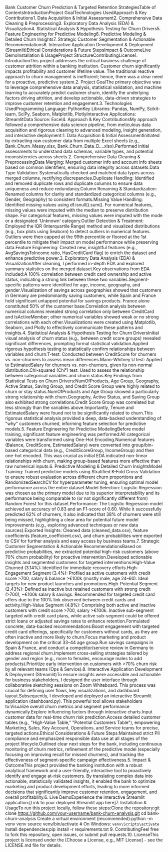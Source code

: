 Bank Customer Churn Prediction & Targeted Retention StrategiesTable of ContentsIntroductionProject GoalTechnologies UsedApproach & Key Contributions1. Data Acquisition & Initial Assessment2. Comprehensive Data Cleaning & Preprocessing3. Exploratory Data Analysis (EDA) & Visualization4. Statistical Analysis & Hypothesis Testing for Churn Drivers5. Feature Engineering for Predictive Modeling6. Predictive Modeling & Detailed Churn Insights7. Strategic Customer Segmentation & Actionable Recommendations8. Interactive Application Development & Deployment (Streamlit)Ethical Considerations & Future StepsImpact & OutcomeLive DemoInstallation & UsageProject StructureContributingLicense1. IntroductionThis project addresses the critical business challenge of customer attrition within a banking institution. Customer churn significantly impacts profitability and customer lifetime value. The traditional reactive approach to churn management is inefficient; hence, there was a clear need for a proactive, predictive system.2. Project GoalThe primary objective was to leverage comprehensive data analysis, statistical validation, and machine learning to accurately predict customer churn, identify the underlying factors driving attrition, and develop actionable, data-driven strategies to improve customer retention and engagement.3. Technologies UsedProgramming Language: PythonKey Libraries: Pandas, NumPy, Scikit-learn, SciPy, Seaborn, Matplotlib, PlotlyInteractive Applications: StreamlitData Source: Excel4. Approach & Key ContributionsMy approach followed a comprehensive data science pipeline, from meticulous data acquisition and rigorous cleaning to advanced modeling, insight generation, and interactive deployment:1. Data Acquisition & Initial AssessmentInitiated by extracting raw customer data from multiple Excel sheets (e.g., Bank_Churn_Messy.xlsx, Bank_Churn_Data_D....xlsx).Performed initial assessments to understand data schemas, variable types, and potential inconsistencies across sheets.2. Comprehensive Data Cleaning & PreprocessingData Merging: Merged customer info and account info sheets based on common identifiers, ensuring data integrity across datasets.Data Type Validation: Systematically checked and matched data types across merged columns, rectifying discrepancies.Duplicate Handling: Identified and removed duplicate rows and duplicate columns to ensure data uniqueness and reduce redundancy.Column Renaming & Standardization: Renamed columns for clarity and standardized categorical columns (e.g., Gender, Geography) to consistent formats.Missing Value Handling: Identified missing values using df.isnull().sum(). For numerical features, missing values were imputed with the median to preserve distribution shape. For categorical features, missing values were imputed with the mode or a designated 'Unknown' category.Outlier Detection & Treatment: Employed the IQR (Interquartile Range) method and visualized distributions (e.g., box plots using Seaborn) to detect outliers in numerical features. Outliers were then capped at the 99th percentile or floored at the 1st percentile to mitigate their impact on model performance while preserving data.Feature Engineering: Created new, insightful features (e.g., AvgSavingsToIncome ratio, HasCreditCard flag) to enrich the dataset and enhance predictive power.3. Exploratory Data Analysis (EDA) & VisualizationAfter cleaning, I performed in-depth EDA and explored summary statistics on the merged dataset.Key observations from EDA included:A 100% correlation between credit card ownership and active status, indicating a strong link between these two variables.Segment-specific patterns were identified for age, income, geography, and gender.Visualization of savings across geographies showed that customers in Germany are predominantly saving customers, while Spain and France hold significant untapped potential for savings products. France alone constituted 50% of the customer base.Correlation analysis between numerical columns revealed strong correlation only between CreditCard and IsActiveMember; other numerical variables showed weak or no strong correlations with each other.Visualizations were created using Matplotlib, Seaborn, and Plotly to effectively communicate these patterns and insights.4. Statistical Analysis & Hypothesis Testing for Churn DriversInitial visual analysis of churn status (e.g., between credit score groups) revealed significant differences, prompting formal statistical validation.Applied rigorous hypothesis testing to statistically confirm relationships between variables and churn:T-test: Conducted between CreditScore for churners vs. non-churners to assess mean differences.Mann-Whitney U test: Applied to EstimatedSalary for churners vs. non-churners, given its non-normal distribution.Chi-squared (Chi²) test: Used to assess the relationship between categorical variables and churn status.Key Findings from Statistical Tests on Churn Drivers:NumOfProducts, Age Group, Geography, Active Status, Saving Group, and Credit Score Group were highly related to churn or stay status.NumOfProducts and Age Group showed a particularly strong relationship with churn.Geography, Active Status, and Saving Group also exhibited strong correlations.Credit Score Group was correlated but less strongly than the variables above.Importantly, Tenure and EstimatedSalary were found not to be significantly related to churn.This rigorous statistical analysis provided a deep, data-backed understanding of "why" customers churned, informing feature selection for predictive models.5. Feature Engineering for Predictive ModelingBefore model training, significant feature engineering was performed:All categorical variables were transformed using One-Hot Encoding.Numerical features (Balance, CreditScore, EstimatedSalary) were converted into group/bin-based categorical data (e.g., CreditScoreGroup, IncomeGroup) and then one-hot encoded. This was crucial as initial EDA indicated non-linear relationships with churn, making group-based features more effective than raw numerical inputs.6. Predictive Modeling & Detailed Churn InsightsModel Training: Trained predictive models using Stratified K-Fold Cross-Validation to ensure robust evaluation across different churn proportions and RandomizedSearchCV for hyperparameter tuning, ensuring optimal model performance across the entire dataset.Model Selection: Logistic Regression was chosen as the primary model due to its superior interpretability and its performance being comparable to (or not significantly different from) Random Forest for this dataset.Performance: The Logistic Regression model achieved an accuracy of 0.83 and an F1-score of 0.60. While it successfully predicted 62% of churners, it also indicated that 38% of churners were still being missed, highlighting a clear area for potential future model improvements (e.g., exploring advanced techniques or new data sources).Exported Insights: Cleaned data (cleaned_data.csv), feature coefficients (feature_coefficient.csv), and churn probabilities were exported to CSV for further analysis and easy access by business teams.7. Strategic Customer Segmentation & Actionable RecommendationsBased on predictive probabilities, we extracted potential high-risk customers (above 70% churn probability) for proactive intervention.Developed actionable insights and segmented customers for targeted interventions:High-Value Churned (3.14%): Identified for immediate recovery efforts.High-Engagement Segment (3.4%): Profiled as active customers with credit score >700, salary & balance >€100k (mostly male, age 24–60). Ideal targets for new product launches and promotions.High-Potential Segment (2.43%): Defined as inactive but retained customers with strong credit (>700), ~€100k salary & savings. Recommended for targeted credit card offers due to the 100% link observed between credit cards and activity.High-Value Segment (4.8%): Comprising both active and inactive customers with credit score >700, salary >€100k. Inactive sub-segment targeted with credit card plans, while active sub-segment could be offered strict loans or adjusted savings rates to enhance retention.Formulated concrete, data-backed recommendations:Boost engagement with targeted credit card offerings, specifically for customers without cards, as they are often inactive and more likely to churn.Focus marketing and product development on the critical 33–44 age group.Run savings campaigns in Spain & France, and conduct a competitor/service review in Germany to address regional churn.Implement cross-selling strategies tailored by gender and region (e.g., more to females, encourage males to add products).Prioritize early intervention on customers with >70% churn risk by all relevant teams (Ops & Service).8. Interactive Application Development & Deployment (Streamlit)To ensure insights were accessible and actionable for business stakeholders, I designed the user interface through collaborative sketching sessions on Zoom Whiteboard. This process was crucial for defining user flows, key visualizations, and dashboard layout.Subsequently, I developed and deployed an interactive Streamlit application (dashboard.py). This powerful tool allows stakeholders to:Visualize overall churn metrics and segment performance dynamically.Explore influencing factors through interactive charts.Input customer data for real-time churn risk prediction.Access detailed customer tables (e.g., "High-Value Table," "Potential Customers Table"), empowering Marketing, Sales, Key Account, Operations, and Service teams for precise, targeted actions.Ethical Considerations & Future Steps:Maintained strict PII compliance and emphasized responsible data use at all stages of the project lifecycle.Outlined clear next steps for the bank, including continuous monitoring of churn metrics, refinement of the predictive model (especially focusing on improving recall for missed churners), and tracking the effectiveness of segment-specific campaign effectiveness.5. Impact & OutcomeThis project provided the banking institution with a robust analytical framework and a user-friendly, interactive tool to proactively identify and engage at-risk customers. By translating complex data into actionable, statistically validated insights, it enabled the bank to optimize marketing and product development efforts, leading to more informed decisions that significantly improve customer retention, engagement, and overall profitability.6. Live DemoExperience the interactive Streamlit application:[Link to your deployed Streamlit app here]7. Installation & UsageTo run this project locally, follow these steps:Clone the repository:git clone https://github.com/your-username/bank-churn-analysis.git
cd bank-churn-analysis
Create a virtual environment (recommended):python -m venv venv
source venv/bin/activate  # On Windows: `venv\Scripts\activate`
Install dependencies:pip install -r requirements.txt
9. ContributingFeel free to fork this repository, open issues, or submit pull requests.10. LicenseThis project is licensed under the [Choose a License, e.g., MIT License] - see the LICENSE.md file for details.
